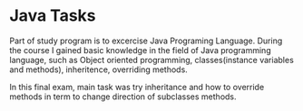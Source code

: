# Java Tasks

Part of study program is to excercise Java Programing Language. 
During the course I gained basic knowledge in the field of Java programming language, such as Object oriented programming, classes(instance variables and methods), inheritence, overriding methods.

In this final exam, main task was try inheritance and how to override methods in term to change direction of subclasses methods.